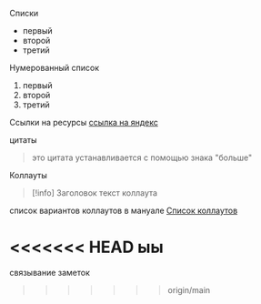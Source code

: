 Списки
- первый
- второй
- третий

Нумерованный список
1. первый
2. второй
3. третий

Ссылки на ресурсы
[ссылка на яндекс](https://ya.ru)

цитаты
>это цитата устанавливается
>с помощью знака "больше"

Коллауты

>[!info] Заголовок
>текст коллаута

список вариантов коллаутов в мануале [Список коллаутов](https://help.obsidian.md/Editing+and+formatting/Callouts)

<<<<<<< HEAD
ыы
=======
связывание заметок

>>>>>>> origin/main
